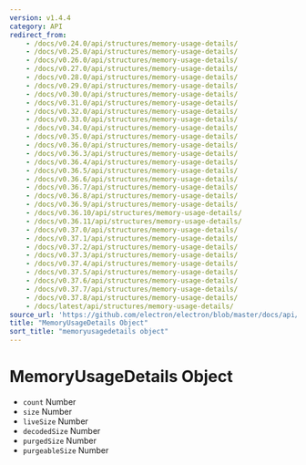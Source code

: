 ```yaml
---
version: v1.4.4
category: API
redirect_from:
    - /docs/v0.24.0/api/structures/memory-usage-details/
    - /docs/v0.25.0/api/structures/memory-usage-details/
    - /docs/v0.26.0/api/structures/memory-usage-details/
    - /docs/v0.27.0/api/structures/memory-usage-details/
    - /docs/v0.28.0/api/structures/memory-usage-details/
    - /docs/v0.29.0/api/structures/memory-usage-details/
    - /docs/v0.30.0/api/structures/memory-usage-details/
    - /docs/v0.31.0/api/structures/memory-usage-details/
    - /docs/v0.32.0/api/structures/memory-usage-details/
    - /docs/v0.33.0/api/structures/memory-usage-details/
    - /docs/v0.34.0/api/structures/memory-usage-details/
    - /docs/v0.35.0/api/structures/memory-usage-details/
    - /docs/v0.36.0/api/structures/memory-usage-details/
    - /docs/v0.36.3/api/structures/memory-usage-details/
    - /docs/v0.36.4/api/structures/memory-usage-details/
    - /docs/v0.36.5/api/structures/memory-usage-details/
    - /docs/v0.36.6/api/structures/memory-usage-details/
    - /docs/v0.36.7/api/structures/memory-usage-details/
    - /docs/v0.36.8/api/structures/memory-usage-details/
    - /docs/v0.36.9/api/structures/memory-usage-details/
    - /docs/v0.36.10/api/structures/memory-usage-details/
    - /docs/v0.36.11/api/structures/memory-usage-details/
    - /docs/v0.37.0/api/structures/memory-usage-details/
    - /docs/v0.37.1/api/structures/memory-usage-details/
    - /docs/v0.37.2/api/structures/memory-usage-details/
    - /docs/v0.37.3/api/structures/memory-usage-details/
    - /docs/v0.37.4/api/structures/memory-usage-details/
    - /docs/v0.37.5/api/structures/memory-usage-details/
    - /docs/v0.37.6/api/structures/memory-usage-details/
    - /docs/v0.37.7/api/structures/memory-usage-details/
    - /docs/v0.37.8/api/structures/memory-usage-details/
    - /docs/latest/api/structures/memory-usage-details/
source_url: 'https://github.com/electron/electron/blob/master/docs/api/structures/memory-usage-details.md'
title: "MemoryUsageDetails Object"
sort_title: "memoryusagedetails object"
---
```


# MemoryUsageDetails Object

* `count` Number
* `size` Number
* `liveSize` Number
* `decodedSize` Number
* `purgedSize` Number
* `purgeableSize` Number
